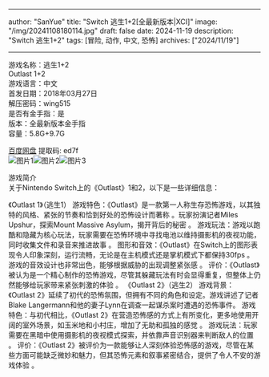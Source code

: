 
---
author: "SanYue"
title: "Switch 逃生1+2[全最新版本|XCI]"
image: "/img/20241108180114.jpg"
draft: false
date: 2024-11-19
description: "Switch 逃生1+2"
tags: [冒险, 动作, 中文, 恐怖]
archives: ["2024/11/19"]

---

游戏名称：逃生1+2   
Outlast 1+2    
游戏语言：中文  
首发日期：2018年03月27日  
解压密码：wing515  
是否有金手指：是  
版本：全最新版本金手指   
容量：5.8G+9.7G

[百度网盘](https//pan.baidu.com/s/1aiCNTmmIhzTWhec2DKYkaw) 提取码: ed7f  
![图片1](/img/258f1e.jpg)![图片2](/img/2d5585.jpg)![图片3](/img/ac88f1.jpg)  

游戏简介  
关于Nintendo Switch上的《Outlast》1和2，以下是一些详细信息：

《Outlast 1》（逃生1）
游戏特色：《Outlast》是一款第一人称生存恐怖游戏，以其独特的风格、紧张的节奏和恰到好处的恐怖设计而著称
。玩家扮演记者Miles Upshur，探索Mount Massive Asylum，揭开背后的秘密
。
游戏玩法：游戏以跑酷和隐藏为核心玩法，玩家需要在恐怖环境中寻找电池以维持摄影机的夜视功能，同时收集文件和录音来推进故事
。
图形和音效：《Outlast》在Switch上的图形表现令人印象深刻，运行流畅，无论是在主机模式还是掌机模式下都保持30fps
。游戏的音效设计也非常出色，能够根据威胁的出现调整紧张感
。
评价：《Outlast》被认为是一个精心制作的恐怖游戏，尽管其躲藏玩法有时会显得重复，但整体上仍然能够给玩家带来紧张刺激的体验
。
《Outlast 2》（逃生2）
游戏背景：《Outlast 2》延续了初代的恐怖氛围，但拥有不同的角色和设定。游戏讲述了记者Blake Langermann和他的妻子Lynn在调查一起谋杀案时遭遇的恐怖事件。
游戏特色：与初代相比，《Outlast 2》在营造恐怖感的方式上有所变化，更多地使用开阔的室外场景，如玉米地和小村庄，增加了无助和孤独的感觉
。
游戏玩法：玩家需要在黑暗中使用摄影机的夜视模式探索，并依靠声音识别器来判断敌人的位置
。
评价：《Outlast 2》被评价为一款能够让人深刻体验恐怖感的游戏，尽管在某些方面可能缺乏微妙和魅力，但其恐怖元素和叙事紧密结合，提供了令人不安的游戏体验
。
